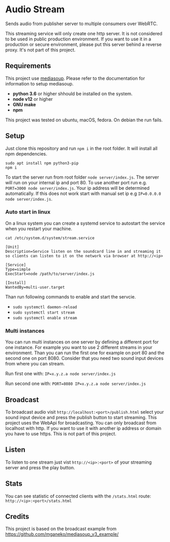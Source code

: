 # Audio Stream

Sends audio from publisher server to multiple consumers over WebRTC.

This streaming service will only create one http server. It is not considered to be used in public production environment. If you want to use it in a production or secure environment, please put this server behind a reverse proxy. It's not part of this project.

## Requirements

This project use [mediasoup](https://mediasoup.org/documentation/v3/mediasoup/installation/). Please refer to the documentation for information to setup mediasoup.
- **python 3.6** or higher shhould be installed on the system.
- **node v12** or higher
- **GNU make**
- **npm**

This project was tested on ubuntu, macOS, fedora. On debian the run fails.

## Setup

Just clone this repository and run `npm i` in the root folder. It will install all npm dependencies.

````
sudo apt install npm python3-pip
npm i
````

To start the server run from root folder `node server/index.js`. The server will run on your internal ip and port 80. To use another port run e.g. `PORT=3000 node server/index.js`.
Your ip address will be determined automatically. If this does not work start with manual set ip e.g `IP=0.0.0.0 node server/index.js`.

### Auto start in linux
On a linux system you can create a systemd service to autostart the service when you restart your machine.

`cat /etc/system.d/system/stream.service`

```
[Unit]
Description=Service listen on the soundcard line in and streaming it so clients can listen to it on the network via browser at http://<ip>

[Service]
Type=simple
ExecStart=node /path/to/server/index.js

[Install]
WantedBy=multi-user.target
```

Than run following commands to enable and start the servcie.

- `sudo systemctl daemon-reload`
- `sudo systemctl start stream`
- `sudo systemctl enable stream`

### Multi instances
You can run multi instances on one server by defining a different port for one instance. For example you want to use 2 different streams in your environment. Than you can run the first one for example on port 80 and the second one on port 8080. Consider that you need two sound input devices from where you can stream.

Run first one with: `IP=x.y.z.a node server/index.js`

Run second one with: `PORT=8080 IP=x.y.z.a node server/index.js`

## Broadcast

To broadcast audio visit `http://localhost:<port>/publish.html` select your sound input device and press the publish button to start streaming.
This project uses the WebApi for broadcasting. You can only broadcast from localhost with http. If you want to use it with another ip address or domain you have to use https. This is not part of this project.

## Listen

To listen to one stream just vist `http://<ip>:<port>` of your streaming server and press the play button.

## Stats

You can see statistic of connected clients with the `/stats.html` route: `http://<ip>:<port>/stats.html`

## Credits

This project is based on the broadcast example from https://github.com/mganeko/mediasoup_v3_example/
